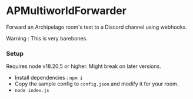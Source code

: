 # APMultiworldForwarder

Forward an Archipelago room's text to a Discord channel using webhooks.

Warning : This is very barebones.

### Setup

Requires node v18.20.5 or higher. Might break on later versions.

- Install dependencies : `npm i`
- Copy the sample config to `config.json` and modify it for your room.
- `node index.js`
